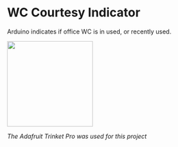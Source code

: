 # WC Courtesy Indicator
Arduino indicates if office WC is in used, or recently used.


<img src='http://sebring.github.io/wcci/img/wc_courtesy.png' width='200' />

*The Adafruit Trinket Pro was used for this project*
